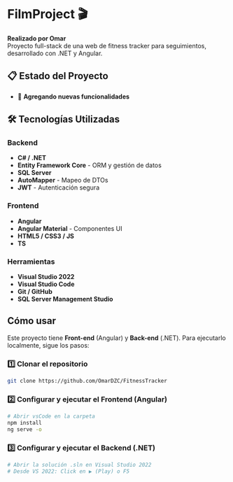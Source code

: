 # FilmProject 🎬

**Realizado por Omar**  
Proyecto full-stack de una web de fitness tracker para seguimientos, desarrollado con .NET y Angular.

## 📋 Estado del Proyecto
- 🚧 **Agregando nuevas funcionalidades**


## 🛠️ Tecnologías Utilizadas
### Backend
- **C# / .NET**
- **Entity Framework Core** - ORM y gestión de datos
- **SQL Server**
- **AutoMapper** - Mapeo de DTOs
- **JWT** - Autenticación segura

### Frontend
- **Angular**
- **Angular Material** - Componentes UI
- **HTML5 / CSS3 / JS**
- **TS**

### Herramientas
- **Visual Studio 2022**
- **Visual Studio Code**
- **Git / GitHub**
- **SQL Server Management Studio**

## Cómo usar
Este proyecto tiene **Front-end** (Angular) y **Back-end** (.NET). Para ejecutarlo localmente, sigue los pasos:

### 1️⃣ Clonar el repositorio
```bash
git clone https://github.com/OmarDZC/FitnessTracker
```
### 2️⃣ Configurar y ejecutar el Frontend (Angular)
```bash
# Abrir vsCode en la carpeta
npm install
ng serve -o
```

### 3️⃣ Configurar y ejecutar el Backend (.NET)
```bash
# Abrir la solución .sln en Visual Studio 2022
# Desde VS 2022: Click en ▶️ (Play) o F5
```
